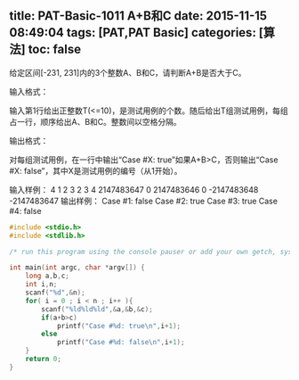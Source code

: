 title: PAT-Basic-1011 A+B和C
date: 2015-11-15 08:49:04
tags: [PAT,PAT Basic]
categories: [算法]
toc: false
---
给定区间[-231, 231]内的3个整数A、B和C，请判断A+B是否大于C。

输入格式：

输入第1行给出正整数T(<=10)，是测试用例的个数。随后给出T组测试用例，每组占一行，顺序给出A、B和C。整数间以空格分隔。

输出格式：

对每组测试用例，在一行中输出“Case #X: true”如果A+B>C，否则输出“Case #X: false”，其中X是测试用例的编号（从1开始）。

输入样例：
4
1 2 3
2 3 4
2147483647 0 2147483646
0 -2147483648 -2147483647
输出样例：
Case #1: false
Case #2: true
Case #3: true
Case #4: false
```c
#include <stdio.h>
#include <stdlib.h>

/* run this program using the console pauser or add your own getch, system("pause") or input loop */

int main(int argc, char *argv[]) {
    long a,b,c;
    int i,n;
    scanf("%d",&n);
    for( i = 0 ; i < n ; i++ ){
        scanf("%ld%ld%ld",&a,&b,&c);
        if(a+b>c)
            printf("Case #%d: true\n",i+1);
        else
            printf("Case #%d: false\n",i+1);
    } 
    return 0;
}
```
